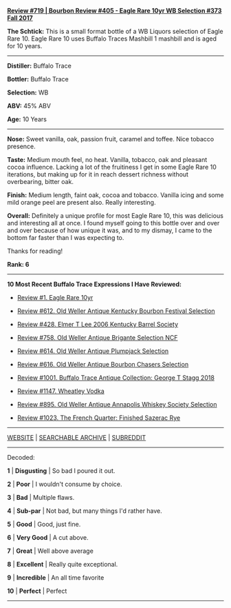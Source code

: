 
[**Review #719 | Bourbon Review #405 - Eagle Rare 10yr WB Selection #373 Fall 2017**]( https://t8ke.review/review-719-eagle-rare-10yr-wb-store-selection-barrel-373/)

**The Schtick:** This is a small format bottle of a WB Liquors selection of Eagle Rare 10. Eagle Rare 10 uses Buffalo Traces Mashbill 1 mashbill and is aged for 10 years. 

-----

**Distiller:** Buffalo Trace

**Bottler:** Buffalo Trace

**Selection:** WB

**ABV:**  45% ABV

**Age:** 10 Years 

-----

**Nose:**  Sweet vanilla, oak, passion fruit, caramel and toffee. Nice tobacco presence. 

**Taste:** Medium mouth feel, no heat. Vanilla, tobacco, oak and pleasant cocoa influence. Lacking a lot of the fruitiness I get in some Eagle Rare 10 iterations, but making up for it in reach dessert richness without overbearing, bitter oak. 

**Finish:** Medium length, faint oak, cocoa and tobacco. Vanilla icing and some mild orange peel are present also. Really interesting. 

**Overall:** Definitely a unique profile for most Eagle Rare 10, this was delicious and interesting all at once. I found myself going to this bottle over and over and over because of how unique it was, and to my dismay, I came to the bottom far faster than I was expecting to. 

Thanks for reading!

**Rank: 6**

----- 

**10 Most Recent Buffalo Trace Expressions I Have Reviewed:** 

- [Review #1. Eagle Rare 10yr]( https://t8ke.review) 

- [Review #612. Old Weller Antique Kentucky Bourbon Festival Selection]( https://t8ke.review/review-612-old-weller-antique-kentucky-bourbon-festival/) 

- [Review #428. Elmer T Lee 2006 Kentucky Barrel Society]( https://t8ke.review/review-428-elmer-t-lee-2006/) 

- [Review #758. Old Weller Antique Brigante Selection NCF]( https://t8ke.review/review-758-old-weller-antique-ncf-brigante-selection/) 

- [Review #614. Old Weller Antique Plumpjack Selection]( https://t8ke.review/review-614-old-weller-antique-plumpjack-ncf/) 

- [Review #616. Old Weller Antique Bourbon Chasers Selection]( https://t8ke.review/review-616-old-weller-antique-bourbon-chasers/) 

- [Review #1001. Buffalo Trace Antique Collection: George T Stagg 2018]( https://t8ke.review/review-1001-buffalo-trace-antique-collection-2018-george-t-stagg-2018/) 

- [Review #1147. Wheatley Vodka]( https://t8ke.review/review-1147-wheatley-vodka/) 

- [Review #895. Old Weller Antique Annapolis Whiskey Society Selection]( https://t8ke.review/review-895-old-weller-antique-ncf-annapolis-whisky-society-selection/) 

- [Review #1023. The French Quarter: Finished Sazerac Rye]( https://t8ke.review/review-1023-the-french-quarter-finished-sazerac-rye/) 

-----

[WEBSITE](https://t8ke.review) | [SEARCHABLE ARCHIVE](https://t8ke.review/review-archive/) | [SUBREDDIT](https://reddit.com/r/t8kereviews)

-----

Decoded:

**1** | **Disgusting** | So bad I poured it out.

**2** | **Poor** | I wouldn't consume by choice.

**3** | **Bad** | Multiple flaws.

**4** | **Sub-par** | Not bad, but many things I'd rather have.

**5** | **Good** | Good, just fine.

**6** | **Very Good** | A cut above.

**7** | **Great** | Well above average

**8** | **Excellent** | Really quite exceptional.

**9** | **Incredible** | An all time favorite

**10** | **Perfect** | Perfect

----

